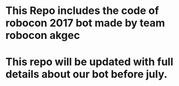 # This Repo includes the code of robocon 2017 bot made by team robocon akgec
# This repo will be updated with full details about our bot before july.

